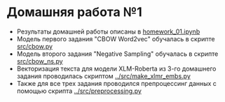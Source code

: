 # Домашняя работа №1

- Результаты домашней работы описаны в [homework_01.ipynb](homework_01.ipynb)
- Модель первого задания "CBOW Word2vec" обучалась  в скрипте  [src/cbow.py](../src/cbow.py)
- Модель второго задания "Negative Sampling" обучалась  в скрипте  [src/cbow_ns.py](../src/cbow_ns.py)
- Векторизация текста для модели XLM-Roberta из 3-го домашнего задания проводилась скриптом  [../src/make_xlmr_embs.py](../src/make_xlmr_embs.py)
- Также для все трех задания проводился препроцессинг данных с помощью скрипта [../src/preprocessing.py](../src/preprocessing.py)
